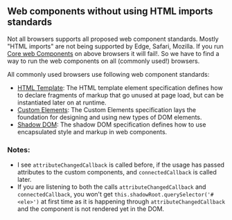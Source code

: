 ## Web components without using HTML imports standards

Not all browsers supports all proposed web component standards. Mostly "HTML imports" are not being supported by Edge, Safari, Mozilla. If you run [Core web Components](../core-web-Components) on above browsers it will fail!. So we have to find a way to run the web components on all (commonly used!) browsers.

All commonly used browsers use following web component standards:
- [HTML Template](https://html.spec.whatwg.org/multipage/scripting.html#the-template-element/): The HTML template element specification defines how to declare fragments of markup that go unused at page load, but can be instantiated later on at runtime.
- [Custom Elements](https://w3c.github.io/webcomponents/spec/custom/): The Custom Elements specification lays the foundation for designing and using new types of DOM elements.
- [Shadow DOM](https://w3c.github.io/webcomponents/spec/shadow/): The shadow DOM specification defines how to use encapsulated style and markup in web components.

### Notes:
- I see `attributeChangedCallback` is called before, if the usage has passed attributes to the custom components, and `connectedCallback` is called later.
- If you are listening to both the calls `attributeChangedCallback` and `connectedCallback`, you won't get `this.shadowRoot.querySelector('#<ele>')` at first time as it is happening through `attributeChangedCallback` and the component is not rendered yet in the DOM.
